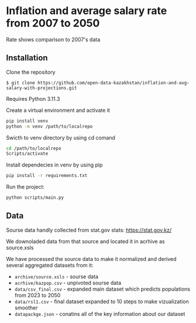 # Inflation and average salary rate from 2007 to 2050

Rate shows comparison to 2007's data

## Installation

Clone the repository

```shell
$ git clone https://github.com/open-data-kazakhstan/inflation-and-avg-salary-with-projections.git
```
Requires Python 3.11.3 

Create a virtual environment and activate it 

```bash
pip install venv
python -m venv /path/to/localrepo
```
Swicth to venv directory by using cd comand
```bash
cd /path/to/localrepo
Scripts/activate
```

Install dependecies in venv by using pip
```bash
pip install -r requirements.txt
```
Run the project:
```bash
python scripts/main.py
```

## Data 

Sourse data handly collected from stat.gov stats: https://stat.gov.kz/

We downoladed data from that source and located it in acrhive as source.xsls

We have processed the source data to make it normalized and derived  several aggregated datasets from it:

* `archive/source.xsls` - sourse data 
* `acrhive/kazpop.csv` - unpivoted sourse data 
* `data/csv_final.csv` - expanded main dataset which predicts populations from 2023 to 2050
* `data/rsl1.csv` - final dataset expanded to 10 steps to make vizualization smoother
* `datapackge.json` - conatins all of the key information about our dataset
